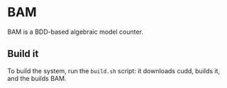 # BAM
BAM is a BDD-based algebraic model counter.

## Build it
To build the system, run the `build.sh` script: it downloads cudd, builds it, and the builds BAM.